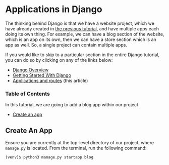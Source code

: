 # Applications in Django

The thinking behind Django is that we have a website project, which we have already created in [the previous tutorial](01_getting_started.md), and have multiple apps each doing its own thing. For example, we can have a blog section of the website, which is an app on its own, then we can have a store section which is an app as well. So, a single project can contain multiple apps.

If you would like to skip to a particular section in the entire Django tutorial, you can do so by clicking on any of the links below:

- [Django Overview](00_overview.md)
- [Getting Started With Django](01_getting_started.md)
- [Applications and routes](02_applications_and_routes.md) (this article)


### Table of Contents

In this tutorial, we are going to add a blog app within our project.

- [Create an app](#create-an-app)




## Create An App

Ensure you are currently at the top-level directory of our project, where `manage.py` is located. From the terminal, run the following command:

```python
(venv)$ python3 manage.py startapp blog
```

